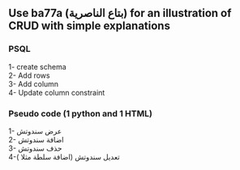 ## Use ba77a (بتاع الناصرية) for an illustration of CRUD with simple explanations

### PSQL

1- create schema   
2- Add rows   
3- Add column   
4- Update column constraint   


### Pseudo code (1 python and 1 HTML)

1-    عرض سندوتش  
2-    اضافة سندوتش  
3-    حذف سندوتش   
4-تعديل سندوتش (اضافة سلطة مثلا ) 
